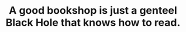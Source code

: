 ---
title: "A good bookshop is just a genteel Black Hole that knows how to read."
attribution: "Terry Pratchett, *Guards! Guards!*"
layout: quote
linked:
  - _wikipedia/Guards!_Guards!.md
  - _wikipedia/Terry_Pratchett.md
tags:
  - Quote
  - Terry Pratchett
  - Universe
---